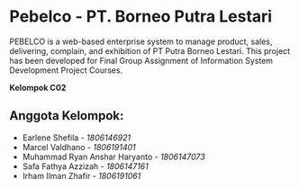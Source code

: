 # Pebelco - PT. Borneo Putra Lestari
PEBELCO is a web-based enterprise system to manage product, sales, delivering, complain, and exhibition of PT Putra Borneo Lestari. This project has been developed for Final Group Assignment of Information System Development Project Courses.

**Kelompok C02**

## Anggota Kelompok:
- Earlene Shefila - *1806146921*
- Marcel Valdhano - *1806191401*
- Muhammad Ryan Anshar Haryanto - *1806147073*
- Safa Fathya Azzizah - *1806147161*
- Irham Ilman Zhafir - *1806191061*
